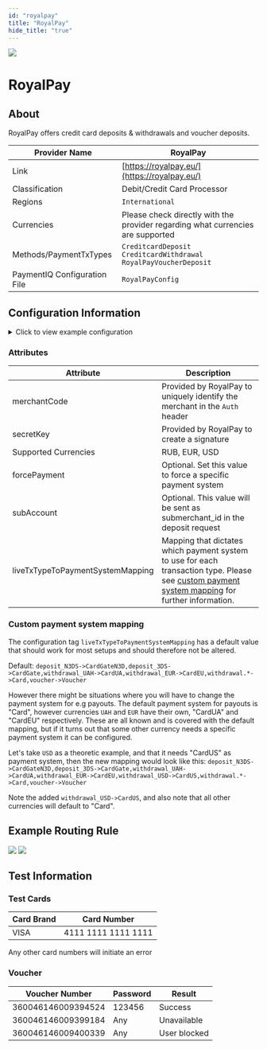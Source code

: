 ```yaml
--- 
id: "royalpay" 
title: "RoyalPay"
hide_title: "true"
---
```

 
![](/img/providers/logos/royalpay.png)

# RoyalPay

## About
RoyalPay offers credit card deposits & withdrawals and voucher deposits.

| Provider Name                | RoyalPay                                                                        |
|------------------------------|---------------------------------------------------------------------------------|
| Link                         | [https://royalpay.eu/](https://royalpay.eu/)                                    |
| Classification               | Debit/Credit Card Processor                                                     |
| Regions                      | `International`                                                                 |
| Currencies                   | Please check directly with the provider regarding what currencies are supported |
| Methods/PaymentTxTypes       | `CreditcardDeposit`<br/> `CreditcardWithdrawal`<br/> `RoyalPayVoucherDeposit`   |
| PaymentIQ Configuration File | `RoyalPayConfig`                                                                |

## Configuration Information

<details>
<summary>Click to view example configuration</summary>
<br/>

```xml
<com.devcode.paymentiq.integration.royalpay.RoyalPayConfig>
  <enabled>true</enabled>
  <useViqProxy>true</useViqProxy>
  <accounts>
    <entry>
      <string>default</string>
      <account>
        <secretKey>??</secretKey>
        <use3Dsecure>true</use3Dsecure>
        <merchantCode>??</merchantCode>
        <supportedCurrencies>RUB|EUR|USD|UAH</supportedCurrencies>
      </account>
    </entry>
  </accounts>
  <testMode>false</testMode>
  <container>window</container><!--iframe is not supported-->
  <!--<width>600</width>
  <height>600</height>-->
  <liveServiceEndPoint>https://royalpay.eu/api</liveServiceEndPoint>
  <redirectUrl>${baseRedirectUrl}/api/royalpay/redirect/${ptx.txRefId}</redirectUrl>
  <callbackUrl>${baseRedirectUrl}/api/royalpay/callback/${ptx.txRefId}</callbackUrl>
  <defaultDescriptor>??</defaultDescriptor> <!-- Set the descriptor which will be displayed on the cardholder's statement -->
</com.devcode.paymentiq.integration.royalpay.RoyalPayConfig>
```

</details>

### Attributes

| Attribute                        | Description                                                                                                                                                                                |
|----------------------------------|--------------------------------------------------------------------------------------------------------------------------------------------------------------------------------------------|
| merchantCode                     | Provided by RoyalPay to uniquely identify the merchant in the `Auth` header                                                                                                                |
| secretKey                        | Provided by RoyalPay to create a signature                                                                                                                                                 |
| Supported Currencies             | RUB, EUR, USD                                                                                                                                                                              |
| forcePayment                     | Optional. Set this value to force a specific payment system                                                                                                                                |
| subAccount                       | Optional. This value will be sent as submerchant_id in the deposit request                                                                                                                 |
| liveTxTypeToPaymentSystemMapping | Mapping that dictates which payment system to use for each transaction type. Please see [custom payment system mapping](./royalpay#custom-payment-system-mapping) for further information. |

### Custom payment system mapping
The configuration tag `liveTxTypeToPaymentSystemMapping` has a default value that should work for most setups and should therefore not be altered.

Default: `deposit_N3DS->CardGateN3D,deposit_3DS->CardGate,withdrawal_UAH->CardUA,withdrawal_EUR->CardEU,withdrawal.*->Card,voucher->Voucher`

However there might be situations where you will have to change the payment system for e.g payouts. The default payment system for payouts is "Card", however currencies `UAH` and `EUR` have their own, "CardUA" and "CardEU" respectively. These are all known and is covered with the default mapping, but if it turns out that some other currency needs a specific payment system it can be configured.

Let's take `USD` as a theoretic example, and that it needs "CardUS" as payment system, then the new mapping would look like this:
`deposit_N3DS->CardGateN3D,deposit_3DS->CardGate,withdrawal_UAH->CardUA,withdrawal_EUR->CardEU,withdrawal_USD->CardUS,withdrawal.*->Card,voucher->Voucher`

Note the added `withdrawal_USD->CardUS`, and also note that all other currencies will default to "Card".

## Example Routing Rule
![](/img/providers/routing/royalpay01.png)
![](/img/providers/routing/royalpay02.png)

## Test Information

### Test Cards

| Card Brand | Card Number         |
|------------|---------------------|
| VISA       | 4111 1111 1111 1111 |

Any other card numbers will initiate an error

### Voucher

| Voucher Number     | Password | Result       |
|--------------------|----------|--------------|
| 360046146009394524 | 123456   | Success      |
| 360046146009399184 | Any      | Unavailable  |
| 360046146009400339 | Any      | User blocked |
